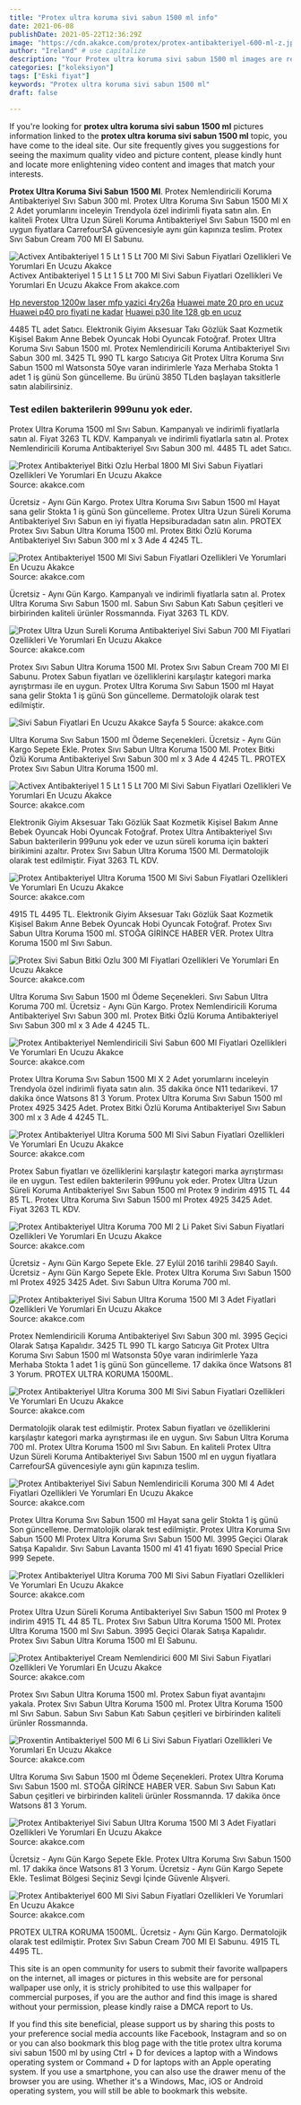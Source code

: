 ```yaml
---
title: "Protex ultra koruma sivi sabun 1500 ml info"
date: 2021-06-08
publishDate: 2021-05-22T12:36:29Z
image: "https://cdn.akakce.com/protex/protex-antibakteriyel-600-ml-z.jpg"
author: "Ireland" # use capitalize
description: "Your Protex ultra koruma sivi sabun 1500 ml images are ready in this website. Protex ultra koruma sivi sabun 1500 ml are a topic that is being searched for and liked by netizens today. You can Find and Download the Protex ultra koruma sivi sabun 1500 ml files here. Find and Download all free images."
categories: ["koleksiyon"]
tags: ["Eski fiyat"]
keywords: "Protex ultra koruma sivi sabun 1500 ml"
draft: false

---
```


If you're looking for **protex ultra koruma sivi sabun 1500 ml** pictures information linked to the **protex ultra koruma sivi sabun 1500 ml** topic, you have come to the ideal  site.  Our site frequently  gives you  suggestions  for seeing  the maximum  quality video and picture  content, please kindly hunt and locate more enlightening video content and images  that match your interests.

**Protex Ultra Koruma Sivi Sabun 1500 Ml**. Protex Nemlendiricili Koruma Antibakteriyel Sıvı Sabun 300 ml. Protex Ultra Koruma Sıvı Sabun 1500 Ml X 2 Adet yorumlarını inceleyin Trendyola özel indirimli fiyata satın alın. En kaliteli Protex Ultra Uzun Süreli Koruma Antibakteriyel Sıvı Sabun 1500 ml en uygun fiyatlara CarrefourSA güvencesiyle aynı gün kapınıza teslim. Protex Sıvı Sabun Cream 700 Ml El Sabunu.

![Activex Antibakteriyel 1 5 Lt 1 5 Lt 700 Ml Sivi Sabun Fiyatlari Ozellikleri Ve Yorumlari En Ucuzu Akakce](https://cdn.akakce.com/activex/activex-antibakteriyel-1-5-lt-1-5-lt-700-ml-z.jpg "Activex Antibakteriyel 1 5 Lt 1 5 Lt 700 Ml Sivi Sabun Fiyatlari Ozellikleri Ve Yorumlari En Ucuzu Akakce")
Activex Antibakteriyel 1 5 Lt 1 5 Lt 700 Ml Sivi Sabun Fiyatlari Ozellikleri Ve Yorumlari En Ucuzu Akakce From akakce.com

[Hp neverstop 1200w laser mfp yazici 4ry26a](/hp-neverstop-1200w-laser-mfp-yazici-4ry26a/)
[Huawei mate 20 pro en ucuz](/huawei-mate-20-pro-en-ucuz/)
[Huawei p40 pro fiyati ne kadar](/huawei-p40-pro-fiyati-ne-kadar/)
[Huawei p30 lite 128 gb en ucuz](/huawei-p30-lite-128-gb-en-ucuz/)

4485 TL adet Satıcı. Elektronik Giyim Aksesuar Takı Gözlük Saat Kozmetik Kişisel Bakım Anne Bebek Oyuncak Hobi Oyuncak Fotoğraf. Protex Ultra Koruma Sıvı Sabun 1500 ml. Protex Nemlendiricili Koruma Antibakteriyel Sıvı Sabun 300 ml. 3425 TL 990 TL kargo Satıcıya Git Protex Ultra Koruma Sıvı Sabun 1500 ml Watsonsta 50ye varan indirimlerle Yaza Merhaba Stokta 1 adet 1 iş günü Son güncelleme. Bu ürünü 3850 TLden başlayan taksitlerle satın alabilirsiniz.

### Test edilen bakterilerin 999unu yok eder.

Protex Ultra Koruma 1500 ml Sıvı Sabun. Kampanyalı ve indirimli fiyatlarla satın al. Fiyat 3263 TL KDV. Kampanyalı ve indirimli fiyatlarla satın al. Protex Nemlendiricili Koruma Antibakteriyel Sıvı Sabun 300 ml. 4485 TL adet Satıcı.


![Protex Antibakteriyel Bitki Ozlu Herbal 1800 Ml Sivi Sabun Fiyatlari Ozellikleri Ve Yorumlari En Ucuzu Akakce](https://cdn.akakce.com/protex/protex-antibakteriyel-bitki-ozlu-herbal-1800-ml-z.jpg "Protex Antibakteriyel Bitki Ozlu Herbal 1800 Ml Sivi Sabun Fiyatlari Ozellikleri Ve Yorumlari En Ucuzu Akakce")
Source: akakce.com

Ücretsiz - Aynı Gün Kargo. Protex Ultra Koruma Sıvı Sabun 1500 ml Hayat sana gelir Stokta 1 iş günü Son güncelleme. Protex Ultra Uzun Süreli Koruma Antibakteriyel Sıvı Sabun en iyi fiyatla Hepsiburadadan satın alın. PROTEX Protex Sıvı Sabun Ultra Koruma 1500 ml. Protex Bitki Özlü Koruma Antibakteriyel Sıvı Sabun 300 ml x 3 Ade 4 4245 TL.

![Protex Antibakteriyel 1500 Ml Sivi Sabun Fiyatlari Ozellikleri Ve Yorumlari En Ucuzu Akakce](https://cdn.akakce.com/protex/protex-antibakteriyel-1500-ml-z.jpg "Protex Antibakteriyel 1500 Ml Sivi Sabun Fiyatlari Ozellikleri Ve Yorumlari En Ucuzu Akakce")
Source: akakce.com

Ücretsiz - Aynı Gün Kargo. Kampanyalı ve indirimli fiyatlarla satın al. Protex Ultra Koruma Sıvı Sabun 1500 ml. Sabun Sıvı Sabun Katı Sabun çeşitleri ve birbirinden kaliteli ürünler Rossmannda. Fiyat 3263 TL KDV.

![Protex Ultra Uzun Sureli Koruma Antibakteriyel Sivi Sabun 700 Ml Fiyatlari Ozellikleri Ve Yorumlari En Ucuzu Akakce](https://cdn.akakce.com/iv/10022/984/984269248z.jpg "Protex Ultra Uzun Sureli Koruma Antibakteriyel Sivi Sabun 700 Ml Fiyatlari Ozellikleri Ve Yorumlari En Ucuzu Akakce")
Source: akakce.com

Protex Sıvı Sabun Ultra Koruma 1500 Ml. Protex Sıvı Sabun Cream 700 Ml El Sabunu. Protex Sabun fiyatları ve özelliklerini karşılaştır kategori marka ayrıştırması ile en uygun. Protex Ultra Koruma Sıvı Sabun 1500 ml Hayat sana gelir Stokta 1 iş günü Son güncelleme. Dermatolojik olarak test edilmiştir.

![Sivi Sabun Fiyatlari En Ucuzu Akakce Sayfa 5](https://cdn.akakce.com/deep-fresh/deep-fresh-antibakteriyel-2500-ml-500-ml-x.jpg "Sivi Sabun Fiyatlari En Ucuzu Akakce Sayfa 5")
Source: akakce.com

Ultra Koruma Sıvı Sabun 1500 ml Ödeme Seçenekleri. Ücretsiz - Aynı Gün Kargo Sepete Ekle. Protex Sıvı Sabun Ultra Koruma 1500 Ml. Protex Bitki Özlü Koruma Antibakteriyel Sıvı Sabun 300 ml x 3 Ade 4 4245 TL. PROTEX Protex Sıvı Sabun Ultra Koruma 1500 ml.

![Activex Antibakteriyel 1 5 Lt 1 5 Lt 700 Ml Sivi Sabun Fiyatlari Ozellikleri Ve Yorumlari En Ucuzu Akakce](https://cdn.akakce.com/activex/activex-antibakteriyel-1-5-lt-1-5-lt-700-ml-z.jpg "Activex Antibakteriyel 1 5 Lt 1 5 Lt 700 Ml Sivi Sabun Fiyatlari Ozellikleri Ve Yorumlari En Ucuzu Akakce")
Source: akakce.com

Elektronik Giyim Aksesuar Takı Gözlük Saat Kozmetik Kişisel Bakım Anne Bebek Oyuncak Hobi Oyuncak Fotoğraf. Protex Ultra Antibakteriyel Sıvı Sabun bakterilerin 999unu yok eder ve uzun süreli koruma için bakteri birikimini azaltır. Protex Sıvı Sabun Ultra Koruma 1500 Ml. Dermatolojik olarak test edilmiştir. Fiyat 3263 TL KDV.

![Protex Antibakteriyel Ultra Koruma 1500 Ml Sivi Sabun Fiyatlari Ozellikleri Ve Yorumlari En Ucuzu Akakce](https://cdn.akakce.com/protex/protex-antibakteriyel-ultra-koruma-1500-ml-z.jpg "Protex Antibakteriyel Ultra Koruma 1500 Ml Sivi Sabun Fiyatlari Ozellikleri Ve Yorumlari En Ucuzu Akakce")
Source: akakce.com

4915 TL 4495 TL. Elektronik Giyim Aksesuar Takı Gözlük Saat Kozmetik Kişisel Bakım Anne Bebek Oyuncak Hobi Oyuncak Fotoğraf. Protex Sıvı Sabun Ultra Koruma 1500 ml. STOĞA GİRİNCE HABER VER. Protex Ultra Koruma 1500 ml Sıvı Sabun.

![Protex Sivi Sabun Bitki Ozlu 300 Ml Fiyatlari Ozellikleri Ve Yorumlari En Ucuzu Akakce](https://iis-akakce.akamaized.net/p.z?%2F%2Fmcdn01%2Egittigidiyor%2Enet%2F66485%2F664850081%5F0%2Ejpg "Protex Sivi Sabun Bitki Ozlu 300 Ml Fiyatlari Ozellikleri Ve Yorumlari En Ucuzu Akakce")
Source: akakce.com

Ultra Koruma Sıvı Sabun 1500 ml Ödeme Seçenekleri. Sıvı Sabun Ultra Koruma 700 ml. Ücretsiz - Aynı Gün Kargo. Protex Nemlendiricili Koruma Antibakteriyel Sıvı Sabun 300 ml. Protex Bitki Özlü Koruma Antibakteriyel Sıvı Sabun 300 ml x 3 Ade 4 4245 TL.

![Protex Antibakteriyel Nemlendiricili Sivi Sabun 600 Ml Fiyatlari Ozellikleri Ve Yorumlari En Ucuzu Akakce](https://iis-akakce.akamaized.net/p.z?%2F%2Fproductimages%2Ehepsiburada%2Enet%2Fs%2F69%2F600%2F110000010897746%2Ejpg "Protex Antibakteriyel Nemlendiricili Sivi Sabun 600 Ml Fiyatlari Ozellikleri Ve Yorumlari En Ucuzu Akakce")
Source: akakce.com

Protex Ultra Koruma Sıvı Sabun 1500 Ml X 2 Adet yorumlarını inceleyin Trendyola özel indirimli fiyata satın alın. 35 dakika önce N11 tedarikevi. 17 dakika önce Watsons 81 3 Yorum. Protex Ultra Koruma Sıvı Sabun 1500 ml Protex 4925 3425 Adet. Protex Bitki Özlü Koruma Antibakteriyel Sıvı Sabun 300 ml x 3 Ade 4 4245 TL.

![Protex Antibakteriyel Ultra Koruma 500 Ml Sivi Sabun Fiyatlari Ozellikleri Ve Yorumlari En Ucuzu Akakce](https://cdn.akakce.com/protex/protex-antibakteriyel-ultra-koruma-500-ml-z.jpg "Protex Antibakteriyel Ultra Koruma 500 Ml Sivi Sabun Fiyatlari Ozellikleri Ve Yorumlari En Ucuzu Akakce")
Source: akakce.com

Protex Sabun fiyatları ve özelliklerini karşılaştır kategori marka ayrıştırması ile en uygun. Test edilen bakterilerin 999unu yok eder. Protex Ultra Uzun Süreli Koruma Antibakteriyel Sıvı Sabun 1500 ml Protex 9 indirim 4915 TL 44 85 TL. Protex Ultra Koruma Sıvı Sabun 1500 ml Protex 4925 3425 Adet. Fiyat 3263 TL KDV.

![Protex Antibakteriyel Ultra Koruma 700 Ml 2 Li Paket Sivi Sabun Fiyatlari Ozellikleri Ve Yorumlari En Ucuzu Akakce](https://cdn.akakce.com/iv/12088/738/738331705x.jpg "Protex Antibakteriyel Ultra Koruma 700 Ml 2 Li Paket Sivi Sabun Fiyatlari Ozellikleri Ve Yorumlari En Ucuzu Akakce")
Source: akakce.com

Ücretsiz - Aynı Gün Kargo Sepete Ekle. 27 Eylül 2016 tarihli 29840 Sayılı. Ücretsiz - Aynı Gün Kargo Sepete Ekle. Protex Ultra Koruma Sıvı Sabun 1500 ml Protex 4925 3425 Adet. Sıvı Sabun Ultra Koruma 700 ml.

![Protex Antibakteriyel Sivi Sabun Ultra Koruma 1500 Ml 3 Adet Fiyatlari Ozellikleri Ve Yorumlari En Ucuzu Akakce](https://cdn.akakce.com/iv/9016/996/996998247x.jpg "Protex Antibakteriyel Sivi Sabun Ultra Koruma 1500 Ml 3 Adet Fiyatlari Ozellikleri Ve Yorumlari En Ucuzu Akakce")
Source: akakce.com

Protex Nemlendiricili Koruma Antibakteriyel Sıvı Sabun 300 ml. 3995 Geçici Olarak Satışa Kapalıdır. 3425 TL 990 TL kargo Satıcıya Git Protex Ultra Koruma Sıvı Sabun 1500 ml Watsonsta 50ye varan indirimlerle Yaza Merhaba Stokta 1 adet 1 iş günü Son güncelleme. 17 dakika önce Watsons 81 3 Yorum. PROTEX ULTRA KORUMA 1500ML.

![Protex Antibakteriyel Ultra Koruma 300 Ml Sivi Sabun Fiyatlari Ozellikleri Ve Yorumlari En Ucuzu Akakce](https://cdn.akakce.com/protex/protex-antibakteriyel-ultra-koruma-300-ml-z.jpg "Protex Antibakteriyel Ultra Koruma 300 Ml Sivi Sabun Fiyatlari Ozellikleri Ve Yorumlari En Ucuzu Akakce")
Source: akakce.com

Dermatolojik olarak test edilmiştir. Protex Sabun fiyatları ve özelliklerini karşılaştır kategori marka ayrıştırması ile en uygun. Sıvı Sabun Ultra Koruma 700 ml. Protex Ultra Koruma 1500 ml Sıvı Sabun. En kaliteli Protex Ultra Uzun Süreli Koruma Antibakteriyel Sıvı Sabun 1500 ml en uygun fiyatlara CarrefourSA güvencesiyle aynı gün kapınıza teslim.

![Protex Antibakteriyel Sivi Sabun Nemlendiricili Koruma 300 Ml 4 Adet Fiyatlari Ozellikleri Ve Yorumlari En Ucuzu Akakce](https://cdn.akakce.com/iv/9016/996/996998252z.jpg "Protex Antibakteriyel Sivi Sabun Nemlendiricili Koruma 300 Ml 4 Adet Fiyatlari Ozellikleri Ve Yorumlari En Ucuzu Akakce")
Source: akakce.com

Protex Ultra Koruma Sıvı Sabun 1500 ml Hayat sana gelir Stokta 1 iş günü Son güncelleme. Dermatolojik olarak test edilmiştir. Protex Ultra Koruma Sıvı Sabun 1500 Ml Protex Ultra Koruma Sıvı Sabun 1500 Ml. 3995 Geçici Olarak Satışa Kapalıdır. Sıvı Sabun Lavanta 1500 ml 41 41 fiyatı 1690 Special Price 999 Sepete.

![Protex Antibakteriyel Ultra Koruma 700 Ml Sivi Sabun Fiyatlari Ozellikleri Ve Yorumlari En Ucuzu Akakce](https://cdn.akakce.com/protex/protex-antibakteriyel-ultra-koruma-700-ml-z.jpg "Protex Antibakteriyel Ultra Koruma 700 Ml Sivi Sabun Fiyatlari Ozellikleri Ve Yorumlari En Ucuzu Akakce")
Source: akakce.com

Protex Ultra Uzun Süreli Koruma Antibakteriyel Sıvı Sabun 1500 ml Protex 9 indirim 4915 TL 44 85 TL. Protex Sıvı Sabun Ultra Koruma 1500 Ml. Protex Ultra Koruma 1500 ml Sıvı Sabun. 3995 Geçici Olarak Satışa Kapalıdır. Protex Sıvı Sabun Ultra Koruma 1500 ml El Sabunu.

![Protex Antibakteriyel Cream Nemlendirici 600 Ml Sivi Sabun Fiyatlari Ozellikleri Ve Yorumlari En Ucuzu Akakce](https://cdn.akakce.com/iv/10022/865/865921321x.jpg "Protex Antibakteriyel Cream Nemlendirici 600 Ml Sivi Sabun Fiyatlari Ozellikleri Ve Yorumlari En Ucuzu Akakce")
Source: akakce.com

Protex Sıvı Sabun Ultra Koruma 1500 ml. Protex Sabun fiyat avantajını yakala. Protex Sıvı Sabun Ultra Koruma 1500 ml. Protex Ultra Koruma 1500 ml Sıvı Sabun. Sabun Sıvı Sabun Katı Sabun çeşitleri ve birbirinden kaliteli ürünler Rossmannda.

![Proxentin Antibakteriyel 500 Ml 6 Li Sivi Sabun Fiyatlari Ozellikleri Ve Yorumlari En Ucuzu Akakce](https://iis-akakce.akamaized.net/p.z?%2F%2Fasfarmaxx%2Exmlbankasi%2Ecom%2Fimage%2Fdata%2Fresimler%2Fproxentin%2Dantibakteriyel%2Dsivi%2Dsabun%2D500%2Dml%2D6%2Dadet%2D7970%2Ejpg "Proxentin Antibakteriyel 500 Ml 6 Li Sivi Sabun Fiyatlari Ozellikleri Ve Yorumlari En Ucuzu Akakce")
Source: akakce.com

Ultra Koruma Sıvı Sabun 1500 ml Ödeme Seçenekleri. Protex Ultra Koruma Sıvı Sabun 1500 ml. STOĞA GİRİNCE HABER VER. Sabun Sıvı Sabun Katı Sabun çeşitleri ve birbirinden kaliteli ürünler Rossmannda. 17 dakika önce Watsons 81 3 Yorum.

![Protex Antibakteriyel Sivi Sabun Ultra Koruma 1500 Ml 3 Adet Fiyatlari Ozellikleri Ve Yorumlari En Ucuzu Akakce](https://cdn.akakce.com/iv/9016/996/996998247z.jpg "Protex Antibakteriyel Sivi Sabun Ultra Koruma 1500 Ml 3 Adet Fiyatlari Ozellikleri Ve Yorumlari En Ucuzu Akakce")
Source: akakce.com

Ücretsiz - Aynı Gün Kargo Sepete Ekle. Protex Ultra Koruma Sıvı Sabun 1500 ml. 17 dakika önce Watsons 81 3 Yorum. Ücretsiz - Aynı Gün Kargo Sepete Ekle. Teslimat Bölgesi Seçiniz Sevgi İçinde Güvenle Alışveri.

![Protex Antibakteriyel 600 Ml Sivi Sabun Fiyatlari Ozellikleri Ve Yorumlari En Ucuzu Akakce](https://cdn.akakce.com/protex/protex-antibakteriyel-600-ml-z.jpg "Protex Antibakteriyel 600 Ml Sivi Sabun Fiyatlari Ozellikleri Ve Yorumlari En Ucuzu Akakce")
Source: akakce.com

PROTEX ULTRA KORUMA 1500ML. Ücretsiz - Aynı Gün Kargo. Dermatolojik olarak test edilmiştir. Protex Sıvı Sabun Cream 700 Ml El Sabunu. 4915 TL 4495 TL.

This site is an open community for users to submit their favorite wallpapers on the internet, all images or pictures in this website are for personal wallpaper use only, it is stricly prohibited to use this wallpaper for commercial purposes, if you are the author and find this image is shared without your permission, please kindly raise a DMCA report to Us.

If you find this site beneficial, please support us by sharing this posts to your preference social media accounts like Facebook, Instagram and so on or you can also bookmark this blog page with the title protex ultra koruma sivi sabun 1500 ml by using Ctrl + D for devices a laptop with a Windows operating system or Command + D for laptops with an Apple operating system. If you use a smartphone, you can also use the drawer menu of the browser you are using. Whether it's a Windows, Mac, iOS or Android operating system, you will still be able to bookmark this website.
